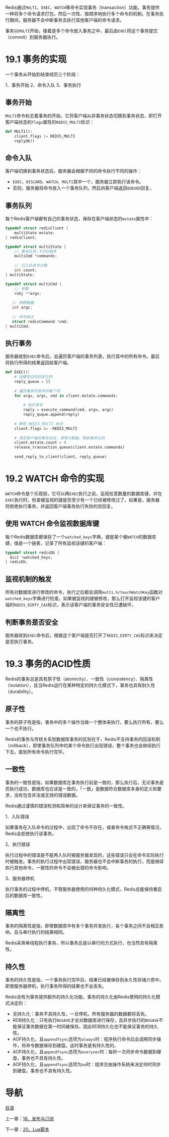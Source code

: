 Redis通过`MULTI`、`EXEC`、`WATCH`等命令实现事务（transaction）功能。事务提供一种将多个命令请求打包，然后一次性、按顺序地执行多个命令的机制。在事务执行期间，服务器不会中断事务去执行其他客户端的命令请求。

事务以`MULTI`开始，接着是多个命令放入事务之中，最后由`EXEC`将这个事务提交（commit）到服务器执行。

# 19.1 事务的实现

一个事务从开始到结束经历三个阶段：

1、事务开始
2、命令入队
3、事务执行

## 事务开始

`MULTI`命令标志着事务的开始，它将客户端从非事务状态切换到事务状态，即打开客户端状态的`flags`属性的`REDIS_MULTI`标识：

```python
def MULTI():
    client.flags |= REDIS_MULTI
    replyOK()
```

## 命令入队

客户端切换到事务状态后，服务器会根据不同的命令执行不同的操作：

- `EXEC`、`DISCARD`、`WATCH`、`MULTI`其中一个，服务器立即执行该命令。
- 否则，服务器将命令放入一个事务队列，然后向客户端返回`QUEUED`回复。

## 事务队列

每个Redis客户端都有自己的事务状态，保存在客户端状态的`mstate`属性中：

```c
typedef struct redisClient {
	multiState mstate;
} redisClient;

typedef struct multiState {
 	// 事务队列，FIFO顺序
	multiCmd *commands;
  
  	// 已入队命令计数
  	int count;
} multiState;

typedef struct multiCmd {
  	// 参数
  	robj **argv;
  
   // 参数数量
   int argc;
  
   // 命令指正
   struct redisCommand *cmd;
} multiCmd;
```

## 执行事务

服务器收到`EXEC`命令后，会遍历客户端的事务列表，执行其中的所有命令。最后将执行所得的结果返回给客户端。

```python
def EXEC():
    # 创建空白的回复队列
    reply_queue = []
    
    # 遍历事务列表中的每个项
    for argv, argc, cmd in client.mstate.commands:
        
        # 执行命令
        reply = execute_command(cmd, argv, argc)
        reply_quque.append(reply)
     
    # 移除 REDIS_MULTI 标识
    client.flags &= ~REDIS_MULTI
    
    # 清空客户端的事务状态，清零计数器，释放事务队列
    client.mstate.count = 0
    release_transaction_queue(client.mstate.commands)
    
    send_reply_to_client(client, reply_queue)
```

# 19.2 WATCH 命令的实现

`WATCH`命令是个乐观锁，它可以再`EXEC`执行之前，监视任意数量的数据库键，并在`EXEC`执行时，检查被监视的键是否至少有一个已经被修改过了。如果是，服务器将拒绝执行事务，并返回客户端事务执行失败的空回复。

## 使用 WATCH 命令监视数据库键

每个Redis数据库都保存了一个`watched_keys`字典，键是某个被`WATCH`的数据库键，值是一个链表，记录了所有监视该键的客户端：

```c
typedef struct redisDb {
  dict *watched_keys;
} redisDb;
```

## 监视机制的触发

所有对数据库进行修改的命令，执行之后都会调用`multi.h/touchWatchKey`函数对`watched_keys`字典进行检查。如果被监视的键被修改，那么打开监视该键的客户端的`REDIS_DIRTY_CAS`标识，表示该客户端的事务安全性已遭破坏。

## 判断事务是否安全

服务器收到`EXEC`命令后，根据这个客户端是否打开了`REDIS_DIRTY_CAS`标识来决定是否执行事务。

# 19.3 事务的ACID性质

Redis的事务总是具有原子性（atomicity）、一致性（consistency）、隔离性（isolation），且当Redis运行在某种特定的持久化模式下，事务也具有耐久性（durability）。

## 原子性

事务的原子性是指，事务中的多个操作当做一个整体来执行，要么执行所有，要么一个也不执行。

Redis的事务与传统关系型数据库事务的区别在于，Redis不支持事务的回滚机制（rollback），即使事务队列中的某个命令执行出现错误，整个事务也会继续执行下去，直到所有命令执行完毕。

## 一致性

事务的一致性是指，如果数据库在事务执行前是一致的，那么执行后，无论事务是否执行成功，数据库也应该是一致的。「一致」是数据符合数据库本身的定义和要求，没有包含非法或无效的错误数据。

Redis通过谨慎的错误检测和简单的设计来保证事务的一致性。

1、入队错误

   如果事务在入队命令的过程中，出现了命令不存在，或者命令格式不正确等情况，Redis会拒绝执行该事务。

2、执行错误

   执行过程中的错误是不能再入队时被服务器发现的，这些错误只会在命令实际执行时被触发。事务的执行过程中出现错误，服务器也不会中断事务的执行，而是继续执行其他命令，一致性的命令不会被出错的命令影响。

3、服务器停机

   执行事务的过程中停机，不管服务器使用的何种持久化模式，Redis总能保持重启后的数据库一致性。

## 隔离性

事务的隔离性是指，即使数据库中有多个事务并发执行，各个事务之间不会相互影响，且与串行执行的结果相同。

Redis采用单线程执行事务，所以事务总是以串行的方式执行，也当然具有隔离性。

## 持久性

事务的持久性是指，一个事务执行完毕后，结果已经被保存到永久性存储介质中。即使服务器停机，执行事务所得的结果也不会丢失。

Redis没有为事务提供额外的持久化功能，事务的持久化由Redis使用的持久化模式决定的：

- 无持久化：事务不具持久性，一旦停机，所有服务器的数据都将丢失。
- RDB持久化：只有执行`BGSAVE`才会对数据库进行保存，且异步执行的`BGSAVE`不能保证事务数据在第一时间被保存。因此RDB持久化也不能保证事务的持久性。
- AOF持久化，且`appendfsync`选项为`always`时：程序执行命令后会调用同步操作，将命令数据保存到硬盘。这时事务是有持久性的。
- AOF持久化，且`appendfsync`选项为`everysec`时：每秒一次同步命令数据到硬盘，事务也不具有持久性。
- AOF持久化，且`appendfsync`选项为`no`时：程序交由操作系统来决定何时同步到硬盘，事务也不具有持久性。

# 导航

[目录](README.md)

上一章：[18、发布与订阅](18、发布与订阅.md)

下一章：[20、Lua脚本](20、Lua脚本.md)
